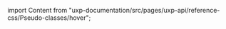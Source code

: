 
import Content from "uxp-documentation/src/pages/uxp-api/reference-css/Pseudo-classes/hover";

<Content query="product=xd"/>
